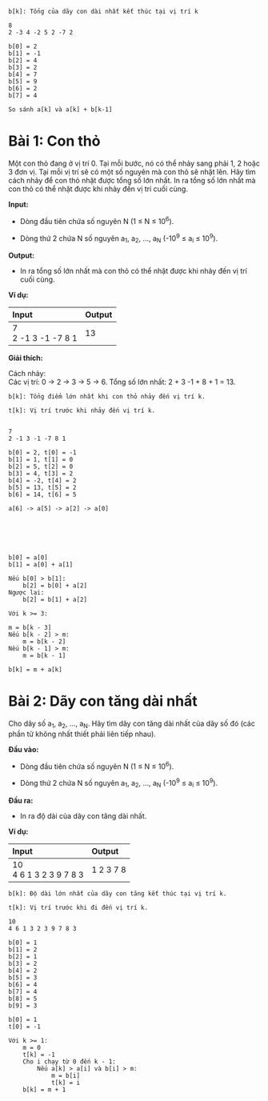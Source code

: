 
```
b[k]: Tổng của dãy con dài nhất kết thúc tại vị trí k

8
2 -3 4 -2 5 2 -7 2

b[0] = 2
b[1] = -1
b[2] = 4
b[3] = 2
b[4] = 7
b[5] = 9
b[6] = 2
b[7] = 4

So sánh a[k] và a[k] + b[k-1]

```

# Bài 1: Con thỏ

Một con thỏ đang ở vị trí 0. Tại mỗi bước, nó có thể nhảy sang phải 1, 2 hoặc 3 đơn vị. Tại mỗi vị trí sẽ có một số nguyên mà con thỏ sẽ nhặt lên. Hãy tìm cách nhảy để con thỏ nhặt được tổng số lớn nhất. In ra tổng số lớn nhất mà con thỏ có thể nhặt được khi nhảy đến vị trí cuối cùng.

**Input:**

- Dòng đầu tiên chứa số nguyên N (1 ≤ N ≤ 10<sup>6</sup>).

- Dòng thứ 2 chứa N số nguyên a<sub>1</sub>, a<sub>2</sub>, ..., a<sub>N</sub> (-10<sup>9</sup> ≤ a<sub>i</sub> ≤ 10<sup>9</sup>).

**Output:**

- In ra tổng số lớn nhất mà con thỏ có thể nhặt được khi nhảy đến vị trí cuối cùng.

**Ví dụ:**

| Input | Output |
|:-------|:--------|
| 7<br>2 -1 3 -1 -7 8 1 | 13     |

**Giải thích:**

Cách nhảy:<br>Các vị trí: 0 → 2 → 3 → 5 → 6. Tổng số lớn nhất: 2 + 3 -1 + 8 + 1 = 13.

```
b[k]: Tổng điểm lớn nhất khi con thỏ nhảy đến vị trí k.

t[k]: Vị trí trước khi nhảy đến vị trí k.


7
2 -1 3 -1 -7 8 1

b[0] = 2, t[0] = -1 
b[1] = 1, t[1] = 0
b[2] = 5, t[2] = 0
b[3] = 4, t[3] = 2
b[4] = -2, t[4] = 2
b[5] = 13, t[5] = 2
b[6] = 14, t[6] = 5

a[6] -> a[5] -> a[2] -> a[0]






b[0] = a[0]
b[1] = a[0] + a[1]

Nếu b[0] > b[1]:
    b[2] = b[0] + a[2]
Ngược lại:
    b[2] = b[1] + a[2]

Với k >= 3:

m = b[k - 3]
Nếu b[k - 2] > m:
    m = b[k - 2]
Nếu b[k - 1] > m:
    m = b[k - 1]
    
b[k] = m + a[k]

```

# Bài 2: Dãy con tăng dài nhất

Cho dãy số a<sub>1</sub>, a<sub>2</sub>, ..., a<sub>N</sub>. Hãy tìm dãy con tăng dài nhất của dãy số đó (các phần tử không nhất thiết phải liên tiếp nhau).

**Đầu vào:**

- Dòng đầu tiên chứa số nguyên N (1 ≤ N ≤ 10<sup>6</sup>).

- Dòng thứ 2 chứa N số nguyên a<sub>1</sub>, a<sub>2</sub>, ..., a<sub>N</sub> (-10<sup>9</sup> ≤ a<sub>i</sub> ≤ 10<sup>9</sup>).

**Đầu ra:**

- In ra độ dài của dãy con tăng dài nhất.

**Ví dụ:**

| Input | Output |
|:-------|:--------|
| 10<br>4 6 1 3 2 3 9 7 8 3 |  1 2 3 7 8 |

```
b[k]: Độ dài lớn nhất của dãy con tăng kết thúc tại vị trí k.

t[k]: Vị trí trước khi đi đến vị trí k.

10
4 6 1 3 2 3 9 7 8 3

b[0] = 1
b[1] = 2
b[2] = 1
b[3] = 2
b[4] = 2
b[5] = 3
b[6] = 4
b[7] = 4
b[8] = 5
b[9] = 3

b[0] = 1
t[0] = -1

Với k >= 1:
    m = 0
    t[k] = -1
    Cho i chạy từ 0 đến k - 1:
        Nếu a[k] > a[i] và b[i] > m:
            m = b[i]
            t[k] = i
    b[k] = m + 1
    


```